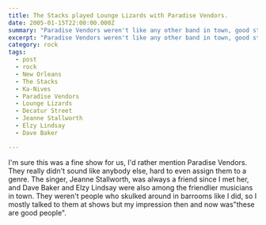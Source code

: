 ```yaml
---
title: The Stacks played Lounge Lizards with Paradise Vendors.
date: 2005-01-15T22:00:00.000Z
summary: "Paradise Vendors weren't like any other band in town, good stuff."
excerpt: "Paradise Vendors weren't like any other band in town, good stuff."
category: rock
tags:
  - post
  - rock
  - New Orleans
  - The Stacks
  - Ka-Nives
  - Paradise Vendors
  - Lounge Lizards
  - Decatur Street
  - Jeanne Stallworth
  - Elzy Lindsay
  - Dave Baker

---
```


I'm sure this was a fine show for us, I'd rather mention Paradise Vendors. They really didn't sound like anybody else, hard to even assign them to a genre. The singer, Jeanne Stallworth, was always a friend since I met her, and Dave Baker and Elzy Lindsay were also among the friendlier musicians in town. They weren't people who skulked around in barrooms like I did, so I mostly talked to them at shows but my impression then and now was"these are good people".
